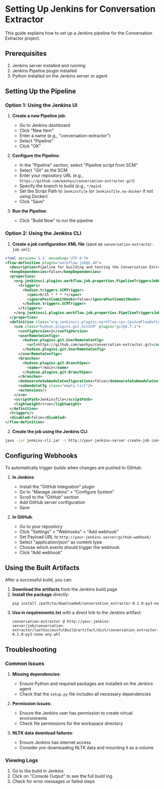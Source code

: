 # Setting Up Jenkins for Conversation Extractor

This guide explains how to set up a Jenkins pipeline for the Conversation Extractor project.

## Prerequisites

1. Jenkins server installed and running
2. Jenkins Pipeline plugin installed
3. Python installed on the Jenkins server or agent

## Setting Up the Pipeline

### Option 1: Using the Jenkins UI

1. **Create a new Pipeline job**:
   - Go to Jenkins dashboard
   - Click "New Item"
   - Enter a name (e.g., "conversation-extractor")
   - Select "Pipeline"
   - Click "OK"

2. **Configure the Pipeline**:
   - In the "Pipeline" section, select "Pipeline script from SCM"
   - Select "Git" as the SCM
   - Enter your repository URL (e.g., `https://github.com/washyu/conversation-extractor.git`)
   - Specify the branch to build (e.g., `*/main`)
   - Set the Script Path to `Jenkinsfile` (or `Jenkinsfile.no-docker` if not using Docker)
   - Click "Save"

3. **Run the Pipeline**:
   - Click "Build Now" to run the pipeline

### Option 2: Using the Jenkins CLI

1. **Create a job configuration XML file** (save as `conversation-extractor-job.xml`):

```xml
<?xml version='1.1' encoding='UTF-8'?>
<flow-definition plugin="workflow-job@2.40">
  <description>Pipeline for building and testing the Conversation Extractor package</description>
  <keepDependencies>false</keepDependencies>
  <properties>
    <org.jenkinsci.plugins.workflow.job.properties.PipelineTriggersJobProperty>
      <triggers>
        <hudson.triggers.SCMTrigger>
          <spec>H/15 * * * *</spec>
          <ignorePostCommitHooks>false</ignorePostCommitHooks>
        </hudson.triggers.SCMTrigger>
      </triggers>
    </org.jenkinsci.plugins.workflow.job.properties.PipelineTriggersJobProperty>
  </properties>
  <definition class="org.jenkinsci.plugins.workflow.cps.CpsScmFlowDefinition" plugin="workflow-cps@2.90">
    <scm class="hudson.plugins.git.GitSCM" plugin="git@4.7.1">
      <configVersion>2</configVersion>
      <userRemoteConfigs>
        <hudson.plugins.git.UserRemoteConfig>
          <url>https://github.com/washyu/conversation-extractor.git</url>
        </hudson.plugins.git.UserRemoteConfig>
      </userRemoteConfigs>
      <branches>
        <hudson.plugins.git.BranchSpec>
          <name>*/main</name>
        </hudson.plugins.git.BranchSpec>
      </branches>
      <doGenerateSubmoduleConfigurations>false</doGenerateSubmoduleConfigurations>
      <submoduleCfg class="empty-list"/>
      <extensions/>
    </scm>
    <scriptPath>Jenkinsfile</scriptPath>
    <lightweight>true</lightweight>
  </definition>
  <triggers/>
  <disabled>false</disabled>
</flow-definition>
```

2. **Create the job using the Jenkins CLI**:

```bash
java -jar jenkins-cli.jar -s http://your-jenkins-server create-job conversation-extractor < conversation-extractor-job.xml
```

## Configuring Webhooks

To automatically trigger builds when changes are pushed to GitHub:

1. **In Jenkins**:
   - Install the "GitHub Integration" plugin
   - Go to "Manage Jenkins" > "Configure System"
   - Scroll to the "GitHub" section
   - Add GitHub server configuration
   - Save

2. **In GitHub**:
   - Go to your repository
   - Click "Settings" > "Webhooks" > "Add webhook"
   - Set Payload URL to `http://your-jenkins-server/github-webhook/`
   - Select "application/json" as content type
   - Choose which events should trigger the webhook
   - Click "Add webhook"

## Using the Built Artifacts

After a successful build, you can:

1. **Download the artifacts** from the Jenkins build page
2. **Install the package** directly:
   ```bash
   pip install /path/to/downloaded/conversation_extractor-0.1.0-py3-none-any.whl
   ```
3. **Use in requirements.txt** with a direct link to the Jenkins artifact:
   ```
   conversation-extractor @ http://your-jenkins-server/job/conversation-extractor/lastSuccessfulBuild/artifact/dist/conversation_extractor-0.1.0-py3-none-any.whl
   ```

## Troubleshooting

### Common Issues

1. **Missing dependencies**:
   - Ensure Python and required packages are installed on the Jenkins agent
   - Check that the `setup.py` file includes all necessary dependencies

2. **Permission issues**:
   - Ensure the Jenkins user has permission to create virtual environments
   - Check file permissions for the workspace directory

3. **NLTK data download failures**:
   - Ensure Jenkins has internet access
   - Consider pre-downloading NLTK data and mounting it as a volume

### Viewing Logs

1. Go to the build in Jenkins
2. Click on "Console Output" to see the full build log
3. Check for error messages or failed steps
